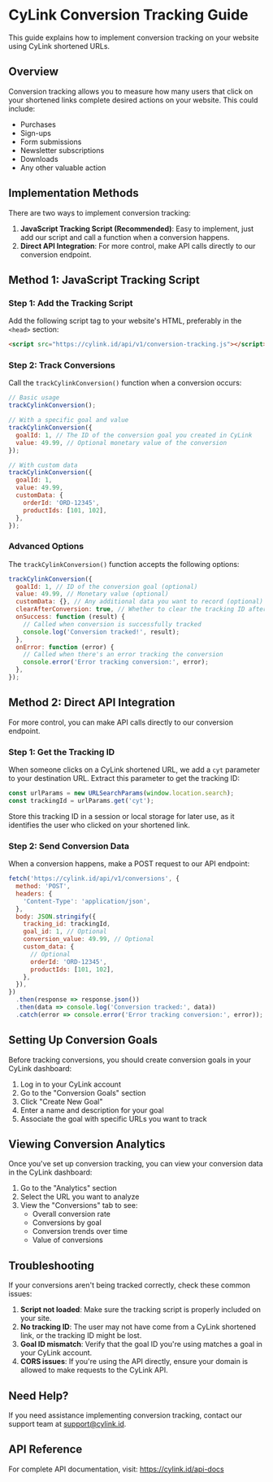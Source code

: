 # CyLink Conversion Tracking Guide

This guide explains how to implement conversion tracking on your website using CyLink shortened URLs.

## Overview

Conversion tracking allows you to measure how many users that click on your shortened links complete desired actions on your website. This could include:

- Purchases
- Sign-ups
- Form submissions
- Newsletter subscriptions
- Downloads
- Any other valuable action

## Implementation Methods

There are two ways to implement conversion tracking:

1. **JavaScript Tracking Script (Recommended)**: Easy to implement, just add our script and call a function when a conversion happens.
2. **Direct API Integration**: For more control, make API calls directly to our conversion endpoint.

## Method 1: JavaScript Tracking Script

### Step 1: Add the Tracking Script

Add the following script tag to your website's HTML, preferably in the `<head>` section:

```html
<script src="https://cylink.id/api/v1/conversion-tracking.js"></script>
```

### Step 2: Track Conversions

Call the `trackCylinkConversion()` function when a conversion occurs:

```javascript
// Basic usage
trackCylinkConversion();

// With a specific goal and value
trackCylinkConversion({
  goalId: 1, // The ID of the conversion goal you created in CyLink
  value: 49.99, // Optional monetary value of the conversion
});

// With custom data
trackCylinkConversion({
  goalId: 1,
  value: 49.99,
  customData: {
    orderId: 'ORD-12345',
    productIds: [101, 102],
  },
});
```

### Advanced Options

The `trackCylinkConversion()` function accepts the following options:

```javascript
trackCylinkConversion({
  goalId: 1, // ID of the conversion goal (optional)
  value: 49.99, // Monetary value (optional)
  customData: {}, // Any additional data you want to record (optional)
  clearAfterConversion: true, // Whether to clear the tracking ID after conversion (default: false)
  onSuccess: function (result) {
    // Called when conversion is successfully tracked
    console.log('Conversion tracked!', result);
  },
  onError: function (error) {
    // Called when there's an error tracking the conversion
    console.error('Error tracking conversion:', error);
  },
});
```

## Method 2: Direct API Integration

For more control, you can make API calls directly to our conversion endpoint.

### Step 1: Get the Tracking ID

When someone clicks on a CyLink shortened URL, we add a `cyt` parameter to your destination URL. Extract this parameter to get the tracking ID:

```javascript
const urlParams = new URLSearchParams(window.location.search);
const trackingId = urlParams.get('cyt');
```

Store this tracking ID in a session or local storage for later use, as it identifies the user who clicked on your shortened link.

### Step 2: Send Conversion Data

When a conversion happens, make a POST request to our API endpoint:

```javascript
fetch('https://cylink.id/api/v1/conversions', {
  method: 'POST',
  headers: {
    'Content-Type': 'application/json',
  },
  body: JSON.stringify({
    tracking_id: trackingId,
    goal_id: 1, // Optional
    conversion_value: 49.99, // Optional
    custom_data: {
      // Optional
      orderId: 'ORD-12345',
      productIds: [101, 102],
    },
  }),
})
  .then(response => response.json())
  .then(data => console.log('Conversion tracked:', data))
  .catch(error => console.error('Error tracking conversion:', error));
```

## Setting Up Conversion Goals

Before tracking conversions, you should create conversion goals in your CyLink dashboard:

1. Log in to your CyLink account
2. Go to the "Conversion Goals" section
3. Click "Create New Goal"
4. Enter a name and description for your goal
5. Associate the goal with specific URLs you want to track

## Viewing Conversion Analytics

Once you've set up conversion tracking, you can view your conversion data in the CyLink dashboard:

1. Go to the "Analytics" section
2. Select the URL you want to analyze
3. View the "Conversions" tab to see:
   - Overall conversion rate
   - Conversions by goal
   - Conversion trends over time
   - Value of conversions

## Troubleshooting

If your conversions aren't being tracked correctly, check these common issues:

1. **Script not loaded**: Make sure the tracking script is properly included on your site.
2. **No tracking ID**: The user may not have come from a CyLink shortened link, or the tracking ID might be lost.
3. **Goal ID mismatch**: Verify that the goal ID you're using matches a goal in your CyLink account.
4. **CORS issues**: If you're using the API directly, ensure your domain is allowed to make requests to the CyLink API.

## Need Help?

If you need assistance implementing conversion tracking, contact our support team at support@cylink.id.

## API Reference

For complete API documentation, visit: https://cylink.id/api-docs
